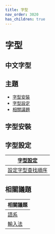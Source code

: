 ```yaml
---
title: 字型
nav_order: 3020
has_children: true
---
```



# 字型


## 中文字型


## 主題

* [字型安裝](#字型安裝)
* [字型設定](#字型設定)
* [相關議題](#相關議題)




## 字型安裝




## 字型設定

| [字型設定](https://samwhelp.github.io/note-about-ultramarine-budgie/read/subject/font/config.html) |
| --- |
| [設定字型查找順序](https://samwhelp.github.io/note-about-ultramarine-budgie/read/subject/font/config/font-match-order.html) |




## 相關議題

| 相關議題 |
| --- |
| [語系](https://samwhelp.github.io/note-about-ultramarine-budgie/read/subject/locale.html) |
| [輸入法](https://samwhelp.github.io/note-about-ultramarine-budgie/read/subject/input-method.html) |
